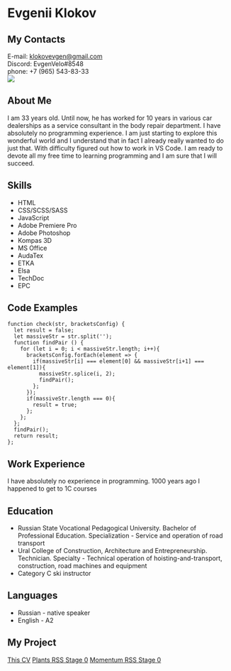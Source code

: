 # **Evgenii Klokov**
## My Contacts
E-mail: klokovevgen@gmail.com\
Discord: EvgenVelo#8548\
phone: +7 (965) 543-83-33\
![](https://sun9-west.userapi.com/sun9-45/s/v1/if1/_zd5UML3sUPdHh5cr-m5RYw1Opd9wMM5Ly7rB2LM-9QCFk1-Ltf7A25-NTAzo4mUVkrOWoTJ.jpg?size=1080x1080&quality=96&type=album)
## About Me
I am 33 years old. Until now, he has worked for 10 years in various car dealerships as a service consultant in the body repair department. I have absolutely no programming experience. I am just starting to explore this wonderful world and I understand that in fact I already really wanted to do just that. With difficulty figured out how to work in VS Code. I am ready to devote all my free time to learning programming and I am sure that I will succeed.
## Skills
* HTML
* CSS/SCSS/SASS
* JavaScript
* Adobe Premiere Pro
* Adobe Photoshop
* Kompas 3D
* MS Office
* AudaTex
* ETKA
* Elsa
* TechDoc
* EPC
## Code Examples
```
function check(str, bracketsConfig) {
  let result = false;
  let massiveStr = str.split('');
  function findPair () {
    for (let i = 0; i < massiveStr.length; i++){
      bracketsConfig.forEach(element => {
        if(massiveStr[i] === element[0] && massiveStr[i+1] === element[1]){
          massiveStr.splice(i, 2);
          findPair();
        };
      });
      if(massiveStr.length === 0){
        result = true;
      };
    };
  };
  findPair();
  return result;
};
```
## Work Experience
I have absolutely no experience in programming. 1000 years ago I happened to get to 1C courses
## Education
* Russian State Vocational Pedagogical University. Bachelor of Professional Education. Specialization - Service and operation of road transport
* Ural College of Construction, Architecture and Entrepreneurship. Technician. Specialty - Technical operation of hoisting-and-transport, construction, road machines and equipment
* Category C ski instructor
## Languages
* Russian - native speaker
* English - A2
## My Project
[This CV](https://EvgenKlo.github.io/rsschool-cv/cv)
[Plants RSS Stage 0](https://EvgenKlo.github.io/plants)
[Momentum RSS Stage 0](https://EvgenKlo.github.io/momentum/momentum)